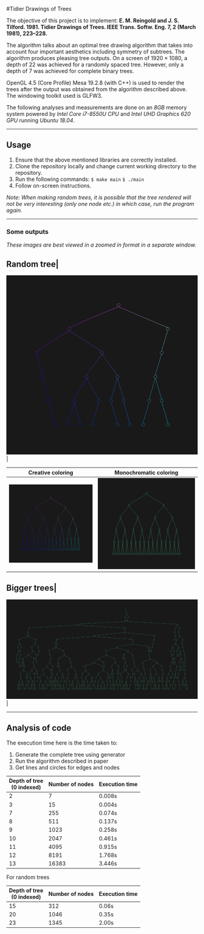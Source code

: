 #Tidier Drawings of Trees

The objective of this project is to implement:
<b>E. M. Reingold and J. S. Tilford. 1981. Tidier Drawings of Trees. IEEE Trans. Softw. Eng. 7, 2 (March 1981), 223–228. </b>

The algorithm talks about an optimal tree drawing algorithm that takes into account four important aesthetics including symmetry of subtrees. The algorithm produces pleasing tree outputs. On a screen of $1920 \times 1080$, a depth of $22$ was achieved for a randomly spaced tree. However, only a depth of $7$ was achieved for complete binary trees.

OpenGL 4.5 (Core Profile) Mesa 19.2.8 (with C++) is used to render the trees after the output was obtained from the algorithm described above. The windowing toolkit used is GLFW3.

The following analyses and measurements are done on an <i>8GB</i> memory system powered by <i>Intel Core i7-8550U CPU</i> and <i>Intel UHD Graphics 620 GPU </i>running <i>Ubuntu 18.04</i>.

<hr>

## Usage

1. Ensure that the above mentioned libraries are correctly installed.
2. Clone the repository locally and change current working directory to the repository.
3. Run the following commands:
    `$ make main`
    `$ ./main`
4. Follow on-screen instructions.

<i> Note: When making random trees, it is possible that the tree rendered will not be very interesting (only one node etc.) in which case, run the program again.</i>

<hr>

### Some outputs

<i> These images are best viewed in a zoomed in format in a separate window.</i>

Random tree|
----------
![Depth 5](img/random_5.jpg)|

Creative coloring|Monochromatic coloring
-----------------|----------------------
![Depth 5](img/complete_tree_5.png)|![Depth 5](img/complete_tree_uncolor_5.png)

Bigger trees|
----------
![Depth 21](img/random_21.jpg)|

<hr>

## Analysis of code
The execution time here is the time taken to:
   1. Generate the complete tree using generator
   2. Run the algorithm described in paper
   3. Get lines and circles for edges and nodes

Depth of tree <br>(0 indexed) | Number of nodes | Execution time
--- | --- | ---
2 |7|0.008s
3 |15|0.004s
7 |255|0.074s
8 |511|0.137s
9 |1023|0.258s
10 |2047|0.461s
11 |4095|0.915s
12 |8191|1.768s
13 |16383 |3.446s

For random trees

Depth of tree <br>(0 indexed) | Number of nodes | Execution time
--- | --- | ---
15 |312|0.06s
20 |1046|0.35s
23 |1345|2.00s
